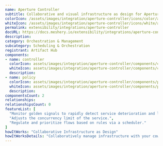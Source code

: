 ```yaml
---
name: Aperture Controller
subtitle: Collaborative and visual infrastructure as design for Aperture Controller
colorIcon: /assets/images/integration/aperture-controller/icons/color/aperture-controller-color.svg
whiteIcon: /assets/images/integration/aperture-controller/icons/white/aperture-controller-white.svg
permalink: extensibility/integrations/aperture-controller
docURL: https://docs.meshery.io/extensibility/integrations/aperture-controller
description: 
category: Orchestration & Management
subcategory: Scheduling & Orchestration
registrant: Artifact Hub
components: 
- name: controller
  colorIcon: assets/images/integration/aperture-controller/components/controller/icons/color/controller-color.svg
  whiteIcon: assets/images/integration/aperture-controller/components/controller/icons/white/controller-white.svg
  description: 
- name: policy
  colorIcon: assets/images/integration/aperture-controller/components/policy/icons/color/policy-color.svg
  whiteIcon: assets/images/integration/aperture-controller/components/policy/icons/white/policy-white.svg
  description: 
componentsCount: 2
relationships: 
relationshipsCount: 0
featureList: [
  "Monitor golden signals to rapidly detect service deterioration and load build-up.",
  "Adjusts the concurrency limit of the service.",
  "Regulate and prioritize flows based on rules via a scheduler."
]
howItWorks: "Collaborative Infrastructure as Design"
howItWorksDetails: "Collaboratively manage infrastructure with your coworkers synchronously sharing the same designs."
---
```

